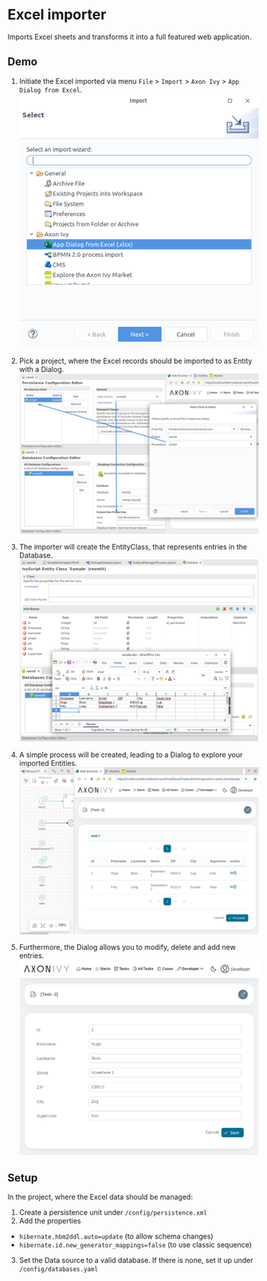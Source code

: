 # Excel importer

Imports Excel sheets and transforms it into a full featured web application.

## Demo

1. Initiate the Excel imported via menu `File` > `Import` > `Axon Ivy` > `App Dialog from Excel`.
![importer](doc/excel-import-entry.png)

2. Pick a project, where the Excel records should be imported to as Entity with a Dialog.
![wizard](doc/target-project-unit.png)

3. The importer will create the EntityClass, that represents entries in the Database.
![generated-entity](doc/generate-entity-from-excel.png)

4. A simple process will be created, leading to a Dialog to explore your imported Entities.
![final-dialog](doc/entity-table.png)

5. Furthermore, the Dialog allows you to modify, delete and add new entries.
![final-dialog](doc/entity-detail-view.png)

## Setup

In the project, where the Excel data should be managed:

1. Create a persistence unit under `/config/persistence.xml`
2. Add the properties
  - `hibernate.hbm2ddl.auto=update` (to allow schema changes)
  - `hibernate.id.new_generator_mappings=false` (to use classic sequence)
3. Set the Data source to a valid database. If there is none, set it up under `/config/databases.yaml`
